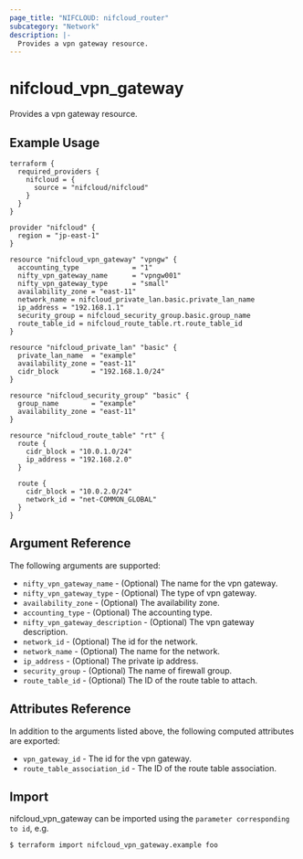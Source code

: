 ```yaml
---
page_title: "NIFCLOUD: nifcloud_router"
subcategory: "Network"
description: |-
  Provides a vpn gateway resource.
---
```


# nifcloud_vpn_gateway

Provides a vpn gateway resource.

## Example Usage

```hd
terraform {
  required_providers {
    nifcloud = {
      source = "nifcloud/nifcloud"
    }
  }
}

provider "nifcloud" {
  region = "jp-east-1"
}

resource "nifcloud_vpn_gateway" "vpngw" {
  accounting_type             = "1"
  nifty_vpn_gateway_name      = "vpngw001"
  nifty_vpn_gateway_type      = "small"
  availability_zone = "east-11"
  network_name = nifcloud_private_lan.basic.private_lan_name
  ip_address = "192.168.1.1"
  security_group = nifcloud_security_group.basic.group_name
  route_table_id = nifcloud_route_table.rt.route_table_id
}

resource "nifcloud_private_lan" "basic" {
  private_lan_name  = "example"
  availability_zone = "east-11"
  cidr_block        = "192.168.1.0/24"
}

resource "nifcloud_security_group" "basic" {
  group_name        = "example"
  availability_zone = "east-11"
}

resource "nifcloud_route_table" "rt" {
  route {
    cidr_block = "10.0.1.0/24"
    ip_address = "192.168.2.0"
  }

  route {
    cidr_block = "10.0.2.0/24"
    network_id = "net-COMMON_GLOBAL"
  }
}
```

## Argument Reference

The following arguments are supported:

* `nifty_vpn_gateway_name` - (Optional) The name for the vpn gateway.
* `nifty_vpn_gateway_type` - (Optional) The type of vpn gateway.
* `availability_zone` - (Optional) The availability zone.
* `accounting_type` - (Optional) The accounting type.
* `nifty_vpn_gateway_description` - (Optional) The vpn gateway description.
* `network_id` - (Optional) The id for the network.
* `network_name` - (Optional) The name for the network.
* `ip_address` - (Optional) The private ip address.
* `security_group` - (Optional) The name of firewall group.
* `route_table_id` - (Optional) The ID of the route table to attach.

## Attributes Reference

In addition to the arguments listed above, the following computed attributes are exported:

* `vpn_gateway_id` - The id for the vpn gateway.
* `route_table_association_id` - The ID of the route table association.

## Import

nifcloud_vpn_gateway can be imported using the `parameter corresponding to id`, e.g.

```
$ terraform import nifcloud_vpn_gateway.example foo
```
